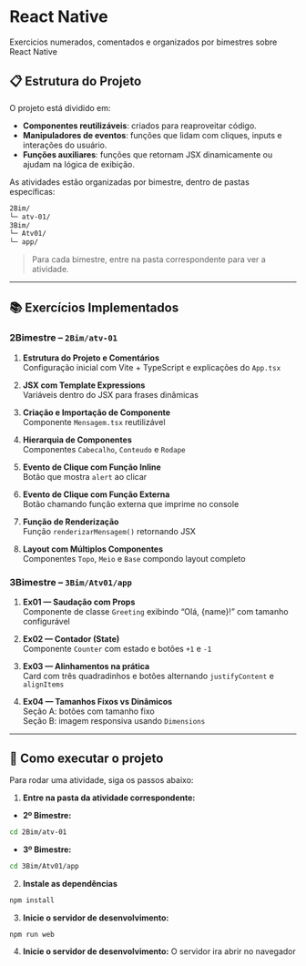 # React Native
Exercicios numerados, comentados e organizados por bimestres sobre React Native


## 📋 Estrutura do Projeto

O projeto está dividido em:

- **Componentes reutilizáveis**: criados para reaproveitar código.  
- **Manipuladores de eventos**: funções que lidam com cliques, inputs e interações do usuário.  
- **Funções auxiliares**: funções que retornam JSX dinamicamente ou ajudam na lógica de exibição.  

As atividades estão organizadas por bimestre, dentro de pastas específicas:

```bash
2Bim/
└─ atv-01/
3Bim/
└─ Atv01/
└─ app/
```

> Para cada bimestre, entre na pasta correspondente para ver a atividade.

---
## 📚 Exercícios Implementados

### 2Bimestre – `2Bim/atv-01`

1. **Estrutura do Projeto e Comentários**  
   Configuração inicial com Vite + TypeScript e explicações do `App.tsx`

2. **JSX com Template Expressions**  
   Variáveis dentro do JSX para frases dinâmicas

3. **Criação e Importação de Componente**  
   Componente `Mensagem.tsx` reutilizável

4. **Hierarquia de Componentes**  
   Componentes `Cabecalho`, `Conteudo` e `Rodape`

5. **Evento de Clique com Função Inline**  
   Botão que mostra `alert` ao clicar

6. **Evento de Clique com Função Externa**  
   Botão chamando função externa que imprime no console

7. **Função de Renderização**  
   Função `renderizarMensagem()` retornando JSX

8. **Layout com Múltiplos Componentes**  
   Componentes `Topo`, `Meio` e `Base` compondo layout completo

### 3Bimestre – `3Bim/Atv01/app`

1. **Ex01 — Saudação com Props**  
   Componente de classe `Greeting` exibindo “Olá, {name}!” com tamanho configurável

2. **Ex02 — Contador (State)**  
   Componente `Counter` com estado e botões `+1` e `-1`

3. **Ex03 — Alinhamentos na prática**  
   Card com três quadradinhos e botões alternando `justifyContent` e `alignItems`

4. **Ex04 — Tamanhos Fixos vs Dinâmicos**  
   Seção A: botões com tamanho fixo  
   Seção B: imagem responsiva usando `Dimensions`

---

## 🚀 Como executar o projeto

Para rodar uma atividade, siga os passos abaixo:

1. **Entre na pasta da atividade correspondente:**

- **2º Bimestre:**  
```bash
cd 2Bim/atv-01

```

- **3º Bimestre:**  
```bash
cd 3Bim/Atv01/app

```

2. **Instale as dependências**

```bash
npm install

```
3. **Inicie o servidor de desenvolvimento:**

```bash
npm run web
```

4. **Inicie o servidor de desenvolvimento:**
O servidor ira abrir no navegador